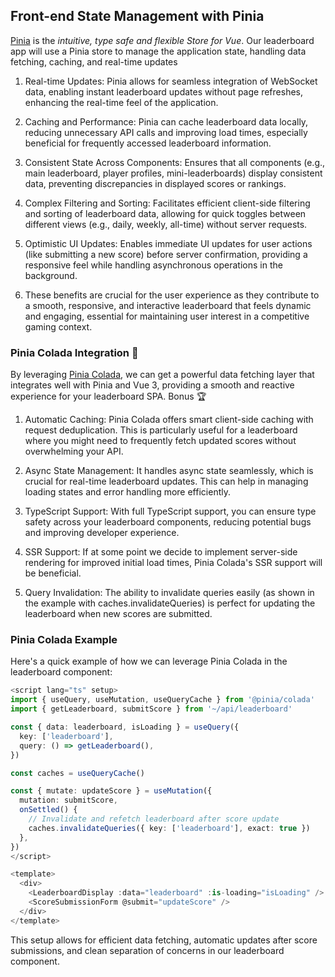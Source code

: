 ## Front-end State Management with Pinia

[Pinia](https://github.com/vuejs/pinia) is the _intuitive, type safe and flexible Store for Vue_. Our leaderboard app will use a Pinia store to manage the application state, handling data fetching, caching, and real-time updates

1. Real-time Updates: Pinia allows for seamless integration of WebSocket data, enabling instant leaderboard updates without page refreshes, enhancing the real-time feel of the application.

2. Caching and Performance: Pinia can cache leaderboard data locally, reducing unnecessary API calls and improving load times, especially beneficial for frequently accessed leaderboard information.

3. Consistent State Across Components: Ensures that all components (e.g., main leaderboard, player profiles, mini-leaderboards) display consistent data, preventing discrepancies in displayed scores or rankings.

4. Complex Filtering and Sorting: Facilitates efficient client-side filtering and sorting of leaderboard data, allowing for quick toggles between different views (e.g., daily, weekly, all-time) without server requests.

5. Optimistic UI Updates: Enables immediate UI updates for user actions (like submitting a new score) before server confirmation, providing a responsive feel while handling asynchronous operations in the background.

6. These benefits are crucial for the user experience as they contribute to a smooth, responsive, and interactive leaderboard that feels dynamic and engaging, essential for maintaining user interest in a competitive gaming context.

### Pinia Colada Integration :tropical_drink:

By leveraging [Pinia Colada](https://github.com/posva/pinia-colada), we can get a powerful data fetching layer that integrates well with Pinia and Vue 3, providing a smooth and reactive experience for your leaderboard SPA. Bonus :trophy:


1. Automatic Caching: Pinia Colada offers smart client-side caching with request deduplication. This is particularly useful for a leaderboard where you might need to frequently fetch updated scores without overwhelming your API.

2. Async State Management: It handles async state seamlessly, which is crucial for real-time leaderboard updates. This can help in managing loading states and error handling more efficiently.

3. TypeScript Support: With full TypeScript support, you can ensure type safety across your leaderboard components, reducing potential bugs and improving developer experience.

4. SSR Support: If at some point we decide to implement server-side rendering for improved initial load times, Pinia Colada's SSR support will be beneficial.

5. Query Invalidation: The ability to invalidate queries easily (as shown in the example with caches.invalidateQueries) is perfect for updating the leaderboard when new scores are submitted.

### Pinia Colada Example
Here's a quick example of how we can leverage Pinia Colada in the leaderboard component:


```typescript
<script lang="ts" setup>
import { useQuery, useMutation, useQueryCache } from '@pinia/colada'
import { getLeaderboard, submitScore } from '~/api/leaderboard'

const { data: leaderboard, isLoading } = useQuery({
  key: ['leaderboard'],
  query: () => getLeaderboard(),
})

const caches = useQueryCache()

const { mutate: updateScore } = useMutation({
  mutation: submitScore,
  onSettled() {
    // Invalidate and refetch leaderboard after score update
    caches.invalidateQueries({ key: ['leaderboard'], exact: true })
  },
})
</script>

<template>
  <div>
    <LeaderboardDisplay :data="leaderboard" :is-loading="isLoading" />
    <ScoreSubmissionForm @submit="updateScore" />
  </div>
</template>
```

This setup allows for efficient data fetching, automatic updates after score submissions, and clean separation of concerns in our leaderboard component.
